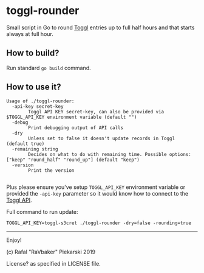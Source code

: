 # toggl-rounder
Small script in Go to round [Toggl](https://www.toggl.com/app/timer) entries up to full half hours and that starts always at full hour.


## How to build?

Run standard `go build` command.

## How to use it?

```
Usage of ./toggl-rounder:
  -api-key secret-key
    	Toggl API KEY secret-key, can also be provided via $TOGGL_API_KEY environment variable (default "")
  -debug
    	Print debugging output of API calls
  -dry
    	Unless set to false it doesn't update records in Toggl (default true)
  -remaining string
    	Decides on what to do with remaining time. Possible options: ["keep" "round_half" "round_up"] (default "keep")
  -version
    	Print the version
    	
```

Plus please ensure you've setup `TOGGL_API_KEY` environment variable or provided the `-api-key` parameter so it would know how to connect to the [Toggl API](https://github.com/toggl/toggl_api_docs).

Full command to run update:

```TOGGL_API_KEY=toggl-s3cret ./toggl-rounder -dry=false -rounding=true```

--- 
Enjoy!

(c) Rafal "RaVbaker" Piekarski 2019

License? as specified in LICENSE file.
